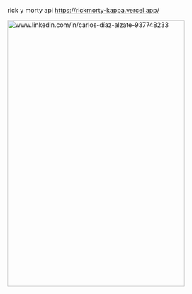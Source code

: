 rick y morty api 
https://rickmorty-kappa.vercel.app/



<a  target="blank"><img align="center" src="https://res.cloudinary.com/dzjytwhrg/image/upload/v1672891013/rick_morty_api_dwve4v.png" alt="www.linkedin.com/in/carlos-díaz-alzate-937748233" height="600" width="400" /></a>
